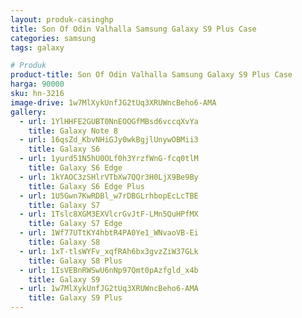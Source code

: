 ```yaml
---
layout: produk-casinghp
title: Son Of Odin Valhalla Samsung Galaxy S9 Plus Case
categories: samsung
tags: galaxy

# Produk
product-title: Son Of Odin Valhalla Samsung Galaxy S9 Plus Case
harga: 90000
sku: hn-3216
image-drive: 1w7MlXykUnfJG2tUq3XRUWncBeho6-AMA
gallery:
  - url: 1YlHHFE2GUBT0NnEOOGfMBsd6vccqXvYa
    title: Galaxy Note 8
  - url: 16qsZd_KbvNHiGJy0wkBgjlUnywOBMii3
    title: Galaxy S6
  - url: 1yurd51N5hU0OLf0h3YrzfWnG-fcq0tlM
    title: Galaxy S6 Edge
  - url: 1kYAOC3zSHlrVTbXw7QQr3H0LjX9Be9By
    title: Galaxy S6 Edge Plus
  - url: 1U5Gwn7KwRDBl_w7rDBGLrhbopEcLcTBE
    title: Galaxy S7
  - url: 1Tslc8XGM3EXVlcrGvJtF-LMn5QuHPfMX
    title: Galaxy S7 Edge
  - url: 1Wf77UTtKY4hbtR4PA0Ye1_WNvaoVB-Ei
    title: Galaxy S8
  - url: 1xT-tlsWYFv_xqfRAh6bx3gvzZiW37GLk
    title: Galaxy S8 Plus
  - url: 1IsVEBnRWSwU6nNp97Qmt0pAzfgld_x4b
    title: Galaxy S9
  - url: 1w7MlXykUnfJG2tUq3XRUWncBeho6-AMA
    title: Galaxy S9 Plus
---
```

